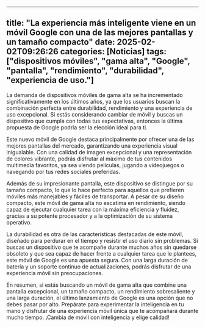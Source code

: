 
---
title: "La experiencia más inteligente viene en un móvil Google con una de las mejores pantallas y un tamaño compacto"
date: 2025-02-02T09:26:26
categories: [Noticias]
tags: ["dispositivos móviles", "gama alta", "Google", "pantalla", "rendimiento", "durabilidad", "experiencia de uso."]
---

La demanda de dispositivos móviles de gama alta se ha incrementado significativamente en los últimos años, ya que los usuarios buscan la combinación perfecta entre durabilidad, rendimiento y una experiencia de uso excepcional. Si estás considerando cambiar de móvil y buscas un dispositivo que cumpla con todas tus expectativas, entonces la última propuesta de Google podría ser la elección ideal para ti.

Este nuevo móvil de Google destaca principalmente por ofrecer una de las mejores pantallas del mercado, garantizando una experiencia visual inigualable. Con una calidad de imagen excepcional y una representación de colores vibrante, podrás disfrutar al máximo de tus contenidos multimedia favoritos, ya sea viendo películas, jugando a videojuegos o navegando por tus redes sociales preferidas.

Además de su impresionante pantalla, este dispositivo se distingue por su tamaño compacto, lo que lo hace perfecto para aquellos que prefieren móviles más manejables y fáciles de transportar. A pesar de su diseño compacto, este móvil de gama alta no escatima en rendimiento, siendo capaz de ejecutar cualquier tarea con la máxima eficiencia y fluidez, gracias a su potente procesador y a la optimización de su sistema operativo.

La durabilidad es otra de las características destacadas de este móvil, diseñado para perdurar en el tiempo y resistir el uso diario sin problemas. Si buscas un dispositivo que te acompañe durante muchos años sin quedarse obsoleto y que sea capaz de hacer frente a cualquier tarea que le plantees, este móvil de Google es una apuesta segura. Con una larga duración de batería y un soporte continuo de actualizaciones, podrás disfrutar de una experiencia móvil sin preocupaciones.

En resumen, si estás buscando un móvil de gama alta que combine una pantalla excepcional, un tamaño compacto, un rendimiento sobresaliente y una larga duración, el último lanzamiento de Google es una opción que no debes pasar por alto. Prepárate para experimentar la inteligencia en tu mano y disfrutar de una experiencia móvil única que te acompañará durante mucho tiempo. ¡Cambia de móvil con inteligencia y elige calidad!
    
